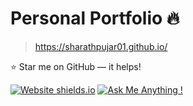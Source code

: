 # Personal Portfolio 🔥
>https://sharathpujar01.github.io/

:star: Star me on GitHub — it helps!

<!-- [![Maintenance](https://img.shields.io/badge/maintained-yes-green.svg)](https://github.com/rajaprerak/rajaprerak.github.io/commits/master) -->
[![Website shields.io](https://img.shields.io/badge/website-up-yellow)](https://sharathpujar01.github.io/)
[![Ask Me Anything !](https://img.shields.io/badge/ask%20me-linkedin-1abc9c.svg)](https://www.linkedin.com/in/pujarsharath01/)
<!-- [![License](http://img.shields.io/:license-mit-blue.svg?style=flat-square)](http://badges.mit-license.org) -->
